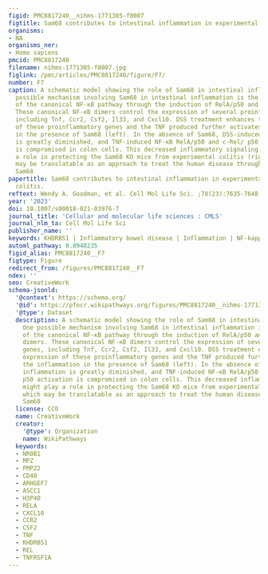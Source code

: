 ```yaml
---
figid: PMC8817240__nihms-1771305-f0007
figtitle: Sam68 contributes to intestinal inflammation in experimental and human colitis
organisms:
- NA
organisms_ner:
- Homo sapiens
pmcid: PMC8817240
filename: nihms-1771305-f0007.jpg
figlink: /pmc/articles/PMC8817240/figure/F7/
number: F7
caption: A schematic model showing the role of Sam68 in intestinal inflammation. One
  possible mechanism involving Sam68 in intestinal inflammation is the activation
  of the canonical NF-кB pathway through the induction of RelA/p50 and c-Rel/p50 dimers.
  These canonical NF-кB dimers control the expression of several proinflammatory genes,
  including Tnf, Ccr2, Csf2, Il33, and Cxcl10. DSS treatment enhances the expression
  of these proinflammatory genes and the TNF produced further activates the inflammation
  in the presence of Sam68 (left). In the absence of Sam68, DSS-induced inflammation
  is greatly diminished, and TNF-induced NF-кB RelA/p50 and c-Rel/ p50 activation
  is compromised in colon cells. This decreased inflammatory signaling might play
  a role in protecting the Sam68 KO mice from experimental colitis (right), which
  may be translatable as an approach to treat the human disease through targeting
  Sam68
papertitle: Sam68 contributes to intestinal inflammation in experimental and human
  colitis.
reftext: Wendy A. Goodman, et al. Cell Mol Life Sci. ;78(23):7635-7648.
year: '2023'
doi: 10.1007/s00018-021-03976-7
journal_title: 'Cellular and molecular life sciences : CMLS'
journal_nlm_ta: Cell Mol Life Sci
publisher_name: ''
keywords: KHDRBS1 | Inflammatory bowel disease | Inflammation | NF-kappaB | TNF
automl_pathway: 0.8948235
figid_alias: PMC8817240__F7
figtype: Figure
redirect_from: /figures/PMC8817240__F7
ndex: ''
seo: CreativeWork
schema-jsonld:
  '@context': https://schema.org/
  '@id': https://pfocr.wikipathways.org/figures/PMC8817240__nihms-1771305-f0007.html
  '@type': Dataset
  description: A schematic model showing the role of Sam68 in intestinal inflammation.
    One possible mechanism involving Sam68 in intestinal inflammation is the activation
    of the canonical NF-кB pathway through the induction of RelA/p50 and c-Rel/p50
    dimers. These canonical NF-кB dimers control the expression of several proinflammatory
    genes, including Tnf, Ccr2, Csf2, Il33, and Cxcl10. DSS treatment enhances the
    expression of these proinflammatory genes and the TNF produced further activates
    the inflammation in the presence of Sam68 (left). In the absence of Sam68, DSS-induced
    inflammation is greatly diminished, and TNF-induced NF-кB RelA/p50 and c-Rel/
    p50 activation is compromised in colon cells. This decreased inflammatory signaling
    might play a role in protecting the Sam68 KO mice from experimental colitis (right),
    which may be translatable as an approach to treat the human disease through targeting
    Sam68
  license: CC0
  name: CreativeWork
  creator:
    '@type': Organization
    name: WikiPathways
  keywords:
  - NR0B1
  - MPZ
  - PMP22
  - CD40
  - ARHGEF7
  - ASCC1
  - H3P40
  - RELA
  - CXCL10
  - CCR2
  - CSF2
  - TNF
  - KHDRBS1
  - REL
  - TNFRSF1A
---
```

